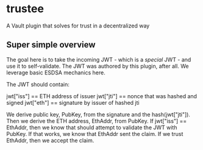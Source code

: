 # trustee

A Vault plugin that solves for trust in a decentralized way


## Super simple overview

The goal here is to take the incoming JWT - which is a *special* JWT - and use it to self-validate. The JWT was authored by this plugin, after all. We leverage basic ESDSA mechanics here.

The JWT should contain:

jwt["iss"] == ETH address of issuer
jwt["jti"] == nonce that was hashed and signed
jwt["eth"] == signature by issuer of hashed jti

We derive public key, PubKey, from the signature and the hash(jwt["jti"]). Then we derive the ETH address, EthAddr, from
PubKey. If jwt["iss"] == EthAddr, then we know that should attempt to validate the JWT with PubKey. If that works,
we know that EthAddr sent the claim. If we trust EthAddr, then we accept the claim.
